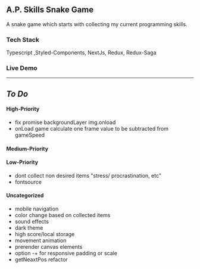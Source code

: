 ## A.P. Skills Snake Game

A snake game which starts with collecting my current programming skills.

### Tech Stack

Typescript ,Styled-Components, NextJs, Redux, Redux-Saga

### Live Demo

---

## _To Do_

#### High-Priority

- fix promise backgroundLayer img.onload
- onLoad game calculate one frame value to be subtracted from gameSpeed

#### Medium-Priority

#### Low-Priority

- dont collect non desired items "stress/ procrastination, etc"
- fontsource

#### Uncategorized

- mobile navigation
- color change based on collected items
- sound effects
- dark theme
- high score/local storage
- movement animation
- prerender canvas elements
- option -+ for responsive padding or scale
- getNeaxtPos refactor
